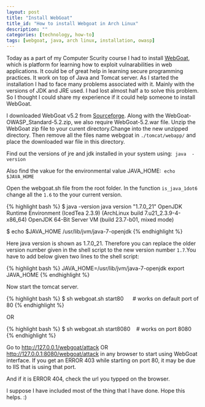 ```yaml
---
layout: post
title: "Install WebGoat"
title_id: "How to install Webgoat in Arch Linux"
description: ""
categories: [technology, how-to]
tags: [webgoat, java, arch linux, installation, owasp]
---
```


Today as a part of my Computer Scurity course I had to install [WebGoat](https://www.owasp.org/index.php/Category:OWASP_WebGoat_Project),
which is platform for learning how to exploit vulnarabilities in web applications. It could be of great help in learning
secure programming practices. It work on top of Java and Tomcat server. As I started the installation I had to face many
problems associated with it. Mainly with the versions of JDK and JRE used. I had lost almost half a to solve this problem.
So I thought I could share my experience if it could help someone to install WebGoat.

I downloaded WebGoat v5.2 from [Sourceforge](http://sourceforge.net/projects/owasp/files/WebGoat/WebGoat%205.2/). Along
with the WebGoat-OWASP_Standard-5.2.zip, we also require WebGoat-5.2.war file. Unzip the WebGoat zip file to your curent
directory.Change into the new unzipped directory. Then remove all the files name webgoat in `./tomcat/webapp/` and place
the downloaded war file in this directory.

Find out the versions of jre and jdk installed in your system using:  `java  -version`

Also find the vakue for the environmental value JAVA_HOME:  `echo $JAVA_HOME`

Open the webgoat.sh file from the root folder. In the function `is_java_1dot6` change all the `1.6` to the your current
version.

{% highlight bash %}
$ java -version
java version "1.7.0_21"
OpenJDK Runtime Environment (IcedTea 2.3.9) (ArchLinux build 7.u21_2.3.9-4-x86_64)
OpenJDK 64-Bit Server VM (build 23.7-b01, mixed mode)

$ echo $JAVA_HOME
/usr/lib/jvm/java-7-openjdk
{% endhighlight %}

Here java version is shown as 1.7.0_21. Therefore you can replace the older version number given in the shell script to the
new version number `1.7`.You have to add below given two lines to the shell script:

{% highlight bash %}
JAVA_HOME=/usr/lib/jvm/java-7-openjdk
export  JAVA_HOME
{% endhighlight %}

Now start the tomcat server.

{% highlight bash %}
$ sh webgoat.sh start80      # works on default port of 80
{% endhighlight %}

OR

{% highlight bash %}
$ sh webgoat.sh start8080    # works on port 8080
{% endhighlight %}

Go to http://127.0.0.1/webgoat/attack OR http://127.0.0.1:8080/webgoat/attack in any browser to start using WebGoat interface.
If you get an ERROR 403 while starting on port 80, it may be due to IIS that is using that port.

And if it is ERROR 404, check the url you typped on the browser.

I suppose I have included most of the thing that I have done. Hope this helps. :)

